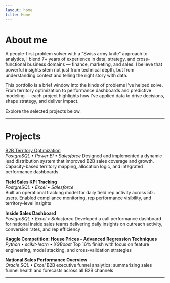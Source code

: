 ```yaml
---
layout: home
title: Home
---
```


# About me

A people-first problem solver with a "Swiss army knife" approach to analytics, I blend 7+ years of experience in data, strategy, and cross-functional business domains — finance, marketing, and sales. I believe that powerful insights stem not just from technical depth, but from understanding context and telling the right story with data.

This portfolio is a brief window into the kinds of problems I’ve helped solve. From territory optimization to performance dashboards and predictive modeling — each project highlights how I've applied data to drive decisions, shape strategy, and deliver impact.

Explore the selected projects below.

---

# Projects

[B2B Territory Optimization](./B2B%20Territory%20Model/)<br>
_PostgreSQL • Power BI • Salesforce_
Designed and implemented a dynamic lead distribution system that improved B2B sales coverage and growth. Capacity-based territory mapping, allocation logic, and integrated performance dashboards

**Field Sales KPI Tracking**<br>
_PostgreSQL • Excel • Salesforce_  
Built an operational tracking model for daily field rep activity across 50+ users. Enabled compliance monitoring, rep performance visibility, and territory-level insights

**Inside Sales Dashboard**<br>
_PostgreSQL • Excel • Salesforce_ 
Developed a call performance dashboard for national inside sales teams delivering daily insights on outreach activity, conversion rates, and rep efficiency

**Kaggle Competition: House Prices - Advanced Regression Techniques**<br>
_Python • scikit-learn • XGBoost_
Top 16% finish with focus on feature engineering, model stacking, and cross-validation strategies

**National Sales Performance Overview**<br>
_Oracle SQL • Excel_ 
B2B executive funnel analytics: summarizing sales funnel health and forecasts across all B2B channels 

---
